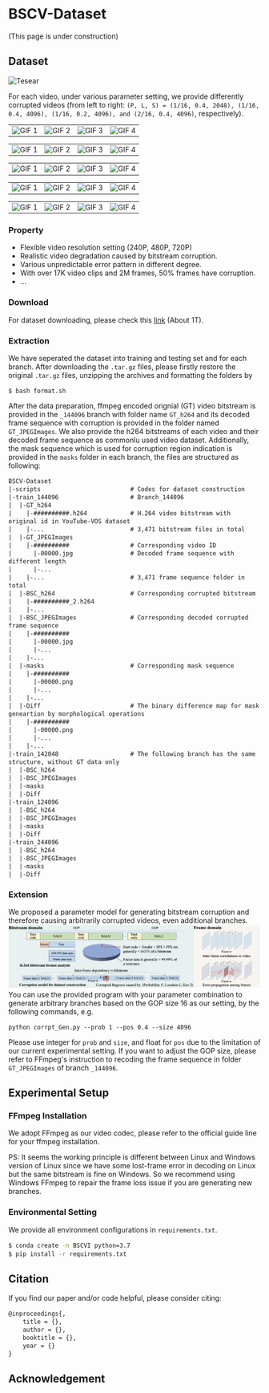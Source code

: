 # BSCV-Dataset
<!-- 
<p align="left">
    <a href=''>
      <img src='https://img.shields.io/badge/Paper-arXiv-green?style=plastic&logo=arXiv&logoColor=green' alt='Paper arXiv'>
    </a>
    <a href=''>
      <img src='https://img.shields.io/badge/Paper-PDF-red?style=plastic&logo=adobeacrobatreader&logoColor=red' alt='Paper PDF'>
    </a>
</p> -->

<!-- This repo contains code for our paper:

[Bitstream-corrupted Video Recovery: Benchmark Dataset and Method]()

[Tianyi Liu](), [Kejun Wu](), [Yi Wang](), [Wenyang Liu](), [Kim-Hui Yap](), [Lap-Pui Chau]() -->

(This page is under construction)

## Dataset

![Tesear](teaser_v6_00.png)

For each video, under various parameter setting, we provide differently corrupted videos (from left to right: ``(P, L, S) = (1/16, 0.4, 2048), (1/16, 0.4, 4096), (1/16, 0.2, 4096), and (2/16, 0.4, 4096)``, respectively).
<table>
  <tr>
    <td><img src="GIF/1e0c2e54f2_142048.gif" alt="GIF 1" width="200"/></td>
    <td><img src="GIF/1e0c2e54f2_144096.gif" alt="GIF 2" width="200"/></td>
    <td><img src="GIF/1e0c2e54f2_124096.gif" alt="GIF 3" width="200"/></td>
    <td><img src="GIF/1e0c2e54f2_244096.gif" alt="GIF 4" width="200"/></td>
  </tr>
</table>
<table>
  <tr>
    <td><img src="GIF/bmx-bumps_142048.gif" alt="GIF 1" width="200"/></td>
    <td><img src="GIF/bmx-bumps_144096.gif" alt="GIF 2" width="200"/></td>
    <td><img src="GIF/bmx-bumps_124096.gif" alt="GIF 3" width="200"/></td>
    <td><img src="GIF/bmx-bumps_244096.gif" alt="GIF 4" width="200"/></td>
  </tr>
</table>
<table>
  <tr>
    <td><img src="GIF/camel_142048.gif" alt="GIF 1" width="200"/></td>
    <td><img src="GIF/camel_144096.gif" alt="GIF 2" width="200"/></td>
    <td><img src="GIF/camel_124096.gif" alt="GIF 3" width="200"/></td>
    <td><img src="GIF/camel_244096.gif" alt="GIF 4" width="200"/></td>
  </tr>
</table>
<table>
  <tr>
    <td><img src="GIF/mascot_142048.gif" alt="GIF 1" width="200"/></td>
    <td><img src="GIF/mascot_144096.gif" alt="GIF 2" width="200"/></td>
    <td><img src="GIF/mascot_124096.gif" alt="GIF 3" width="200"/></td>
    <td><img src="GIF/mascot_244096.gif" alt="GIF 4" width="200"/></td>
  </tr>
</table>
<table>
  <tr>
    <td><img src="GIF/tennis_142048.gif" alt="GIF 1" width="200"/></td>
    <td><img src="GIF/tennis_144096.gif" alt="GIF 2" width="200"/></td>
    <td><img src="GIF/tennis_124096.gif" alt="GIF 3" width="200"/></td>
    <td><img src="GIF/tennis_244096.gif" alt="GIF 4" width="200"/></td>
  </tr>
</table>

### Property
- Flexible video resolution setting (240P, 480P, 720P)
- Realistic video degradation caused by bitstream corruption.
- Various unpredictable error pattern in different degree.
- With over 17K video clips and 2M frames, 50% frames have corruption.
- ...

### Download
For dataset downloading, please check this [link](https://entuedu-my.sharepoint.com/:f:/g/personal/liut0038_e_ntu_edu_sg/Egn7Xygv7UJBilL9z3nFo_4Bm5LdeoXCv-uiDo3qANsmTw?e=fMU9gZ) (About 1T).

### Extraction
We have seperated the dataset into training and testing set and for each branch. 
After downloading the ``.tar.gz`` files, please firstly restore the original ``.tar.gz`` files, unzipping the archives and formatting the folders by
```
$ bash format.sh
```

After the data preparation, ffmpeg encoded orignial (GT) video bitstream is provided in the ``_144096`` branch with folder name ``GT_h264`` and its decoded frame sequence with corruption is provided in the folder named ``GT_JPEGImages``.
We also provide the h264 bitstreams of each video and their decoded frame sequence as commonlu used video dataset.
Additionally, the mask sequence which is used for corruption region indication is provided in the ``masks`` folder in each branch, the files are structured as following:
```
BSCV-Dataset
|-scripts                         # Codes for dataset construction
|-train_144096                    # Branch_144096
|  |-GT_h264
|    |-##########.h264            # H.264 video bitstream with original id in YouTube-VOS dataset
|    |-...                        # 3,471 bitstream files in total
|  |-GT_JPEGImages
|    |-##########                 # Corresponding video ID
|      |-00000.jpg                # Decoded frame sequence with different length
|      |-...
|    |-...                        # 3,471 frame sequence folder in total
|  |-BSC_h264                     # Corresponding corrupted bitstream
|    |-##########_2.h264          
|    |-...                        
|  |-BSC_JPEGImages               # Corresponding decoded corrupted frame sequence
|    |-##########
|      |-00000.jpg              
|      |-...
|    |-...
|  |-masks                        # Corresponding mask sequence
|    |-##########
|      |-00000.png
|      |-...
|    |-...         
|  |-Diff                         # The binary difference map for mask geneartion by morphological operations
|    |-##########
|      |-00000.png
|      |-...
|    |-...
|-train_142048                    # The following branch has the same structure, without GT data only
|  |-BSC_h264
|  |-BSC_JPEGImages
|  |-masks       
|  |-Diff
|-train_124096
|  |-BSC_h264
|  |-BSC_JPEGImages
|  |-masks       
|  |-Diff
|-train_244096
|  |-BSC_h264
|  |-BSC_JPEGImages
|  |-masks       
|  |-Diff         
```

### Extension
We proposed a parameter model for generating bitstream corruption and therefore causing arbitrarily corrupted videos, even additional branches. 
![Param_Model](extend_fig.png)
You can use the provided program with your parameter combination to generate arbitrary branches based on the GOP size 16 as our setting, by the following commands, e.g.
```
python corrpt_Gen.py --prob 1 --pos 0.4 --size 4096 
```
Please use integer for ``prob`` and ``size``, and float for ``pos`` due to the limitation of our current experimental setting. 
If you want to adjust the GOP size, please refer to FFmpeg's instruction to recoding the frame sequence in folder ``GT_JPEGImages`` of branch ``_144096``.

## Experimental Setup
### FFmpeg Installation
We adopt FFmpeg as our video codec, please refer to the official guide line for your ffmpeg installation.

PS: It seems the working principle is different between Linux and Windows version of Linux since we have some lost-frame error in decoding on Linux but the same bitstream is fine on Windows. So we recommend using Windows FFmpeg to repair the frame loss issue if you are generating new branches. 

### Environmental Setting
We provide all environment configurations in ``requirements.txt``.

```bash
$ conda create -n BSCVI python=3.7
$ pip install -r requirements.txt
```

<!-- Similar CUDA version should also be acceptable with corresponding version control for ``torch`` and ``torchvision``.
We refer the authors to [Generation](generation/README.md) and [Experiment](baselines/README.md) for details on quetsion-answer
generation, balancing, data split, and baseline experiments. For these two functionalities, please checkout the corresponding
sub-directory for code and instructions. -->

## Citation
If you find our paper and/or code helpful, please consider citing:
```
@inproceedings{,
    title = {},
    author = {},
    booktitle = {},
    year = {}
}
```

## Acknowledgement
